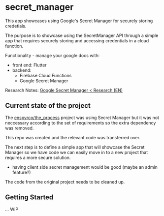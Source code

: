 # secret_manager

This app showcases using Google's Secret Manager for securely storing credetials.

The purpose is to showcase using the SecretManager API through a simple app that requires securely storing and accessing credentials in a cloud function.

Functionality - manage your google docs with:

- front end: Flutter
- backend:
  - Firebase Cloud Functions
  - Google Secret Manager

Research Notes: [Google Secret Manager < Research (EN)](https://docs.google.com/presentation/d/18KRkN1lDuhZX7cIvVA_HEeu6PzFQ6RgHeUmGxqlYsQY/edit?usp=sharing)

## Current state of the project

The [enspyrco/the_process](https://github.com/enspyrco/the_process) project was using Secret Manager but it was not neccessary according to the set of requirements so the extra dependency was removed.

This repo was created and the relevant code was transferred over.

The next step is to define a simple app that will showcase the Secret Manager so we have code we can easily move in to a new project that requires a more secure solution.

- having client side secret management would  be good (maybe an admin feature?)

The code from the original project needs to be cleaned up.

## Getting Started

... WIP
